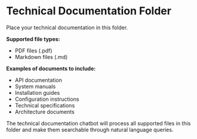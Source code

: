 # Technical Documentation Folder

Place your technical documentation in this folder.

**Supported file types:**
- PDF files (.pdf)
- Markdown files (.md)

**Examples of documents to include:**
- API documentation
- System manuals
- Installation guides
- Configuration instructions
- Technical specifications
- Architecture documents

The technical documentation chatbot will process all supported files in this folder and make them searchable through natural language queries.